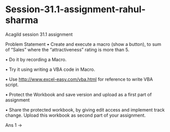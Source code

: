 # Session-31.1-assignment-rahul-sharma
Acagild session 31.1 assignment 

Problem Statement
• Create and execute a macro (show a button), to sum of “Sales” where the “attractiveness” rating is more than 5.

• Do it by recording a Macro.

• Try it using writing a VBA code in Macro.

• Use http://www.excel-easy.com/vba.html for reference to write VBA script.

• Protect the Workbook and save version and upload as a first part of assignment

• Share the protected workbook, by giving edit access and implement track change. Upload this workbook as second part of your assignment.

Ans 1 ->
